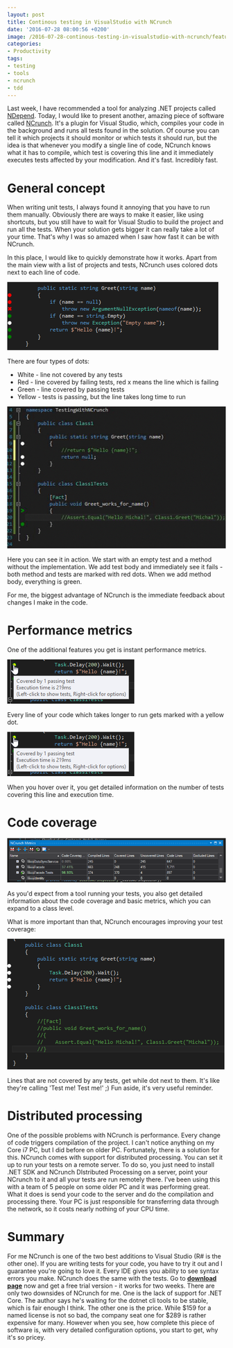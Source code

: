 ```yaml
---
layout: post
title: Continous testing in VisualStudio with NCrunch
date: '2016-07-28 08:00:56 +0200'
image: /2016-07-28-continous-testing-in-visualstudio-with-ncrunch/featured.png
categories:
- Productivity
tags:
- testing
- tools
- ncrunch
- tdd
---
```

Last week, I have recommended a tool for analyzing .NET projects called [NDepend](/2016/07/18/becoming-a-better-developer-with-ndepend/). Today, I would like to present another, amazing piece of software called [NCrunch](http://www.ncrunch.net/). It's a plugin for Visual Studio, which, compiles your code in the background and runs all tests found in the solution. Of course you can tell it which projects it should monitor or which tests it should run, but the idea is that whenever you modify a single line of code, NCrunch knows what it has to compile, which test is covering this line and it immediately executes tests affected by your modification. And it's fast. Incredibly fast.

# General concept
When writing unit tests, I always found it annoying that you have to run them manually. Obviously there are ways to make it easier, like using shortcuts, but you still have to wait for Visual Studio to build the project and run all the tests. When your solution gets bigger it can really take a lot of your time. That's why I was so amazed when I saw how fast it can be with NCrunch.

In this place, I would like to quickly demonstrate how it works. Apart from the main view with a list of projects and tests, NCrunch uses colored dots next to each line of code.

![NCrunch dots](/images/posts/2016-07-28-continous-testing-in-visualstudio-with-ncrunch/dots.png)

There are four types of dots:

* White - line not covered by any tests
* Red - line covered by failing tests, red x means the line which is failing
* Green - line covered by passing tests
* Yellow - tests is passing, but the line takes long time to run

![NCrunch coding](/images/posts/2016-07-28-continous-testing-in-visualstudio-with-ncrunch/coding.gif)

Here you can see it in action. We start with an empty test and a method without the implementation. We add test body and immediately see it fails - both method and tests are marked with red dots. When we add method body, everything is green.

For me, the biggest advantage of NCrunch is the immediate feedback about changes I make in the code.

# Performance metrics
One of the additional features you get is instant performance metrics.

![NCrunch preformance metrics 1](/images/posts/2016-07-28-continous-testing-in-visualstudio-with-ncrunch/performance-metrics-2.png)

Every line of your code which takes longer to run gets marked with a yellow dot.

![NCrunch preformance metrics 2](/images/posts/2016-07-28-continous-testing-in-visualstudio-with-ncrunch/performance-metrics-2.png)

When you hover over it, you get detailed information on the number of tests covering this line and execution time.

# Code coverage
![NCrunch code coverage](/images/posts/2016-07-28-continous-testing-in-visualstudio-with-ncrunch/metrics.png)

As you'd expect from a tool running your tests, you also get detailed information about the code coverage and basic metrics, which you can expand to a class level.

What is more important than that, NCrunch encourages improving your test coverage:

![NCrunch uncovered](/images/posts/2016-07-28-continous-testing-in-visualstudio-with-ncrunch/uncovered.png)

Lines that are not covered by any tests, get while dot next to them. It's like they're calling 'Test me! Test me!' ;) Fun aside, it's very useful reminder.

# Distributed processing
One of the possible problems with NCrunch is performance. Every change of code triggers compilation of the project. I can't notice anything on my Core i7 PC, but I did before on older PC. Fortunately, there is a solution for this. NCrunch comes with support for distributed processing. You can set it up to run your tests on a remote server. To do so, you just need to install .NET SDK and NCrunch DIstributed Processing on a server, point your NCrunch to it and all your tests are run remotely there. I've been using this with a team of 5 people on some older PC and it was performing great. What it does is send your code to the server and do the compilation and processing there. Your PC is just responsible for transferring data through the network, so it costs nearly nothing of your CPU time.

# Summary
For me NCrunch is one of the two best additions to Visual Studio (R# is the other one). If you are writing tests for your code, you have to try it out and I guarantee you're going to love it. Every IDE gives you ability to see syntax errors you make. NCrunch does the same with the tests. Go to [**download page**](http://www.ncrunch.net/download) now and get a free trial version - it works for two weeks. There are only two downsides of NCrunch for me. One is the lack of support for .NET Core. The author says he's waiting for the dotnet cli tools to be stable, which is fair enough I think. The other one is the price. While $159 for a named license is not so bad, the company seat one for $289 is rather expensive for many. However when you see, how complete this piece of software is, with very detailed configuration options, you start to get, why it's so pricey. 

